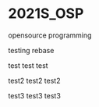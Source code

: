 # 2021S_OSP
opensource programming

testing rebase

test test test

test2 test2 test2

test3 test3 test3
